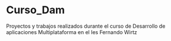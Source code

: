 # Curso_Dam
Proyectos y trabajos realizados durante el curso de Desarrollo de aplicaciones Multiplataforma en el Ies Fernando Wirtz
